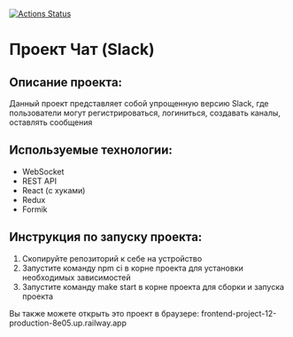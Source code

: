 [![Actions Status](https://github.com/KupriianovaAlina/frontend-project-12/workflows/hexlet-check/badge.svg)](https://github.com/KupriianovaAlina/frontend-project-12/actions)

# Проект Чат (Slack)
## Описание проекта:
Данный проект представляет собой упрощенную версию Slack, где пользователи могут регистрироваться, логиниться, создавать каналы, оставлять сообщения

## Используемые технологии:
- WebSocket
- REST API
- React (с хуками)
- Redux
- Formik

## Инструкция по запуску проекта:
1. Скопируйте репозиторий к себе на устройство
2. Запустите команду npm ci в корне проекта для установки необходимых зависимостей
3. Запустите команду make start в корне проекта для сборки и запуска проекта

Вы также можете открыть это проект в браузере:
frontend-project-12-production-8e05.up.railway.app
